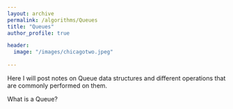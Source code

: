 ```yaml
---
layout: archive
permalink: /algorithms/Queues
title: "Queues"
author_profile: true

header:
  image: "/images/chicagotwo.jpeg"
  
---
```


Here I will post notes on Queue data structures and different operations that are commonly performed on them.


What is a Queue? 

